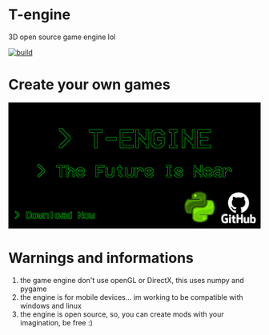 # T-engine
3D open source game engine lol

[![build](https://github.com/PaneladaDe87/T-engine/actions/workflows/APK.yml/badge.svg?branch=main)](https://github.com/PaneladaDe87/T-engine/actions/workflows/APK.yml)

# Create your own games
![](https://github.com/PaneladaDe87/T-engine/blob/f6c14af30e09738571ed6bde6226bc3461b27f44/iconLOL.png)

# Warnings and informations
1. the game engine don't use openGL or DirectX, this uses numpy and pygame
2. the engine is for mobile devices... im working to be compatible with windows and linux
3. the engine is open source, so, you can create mods with your imagination, be free :)
